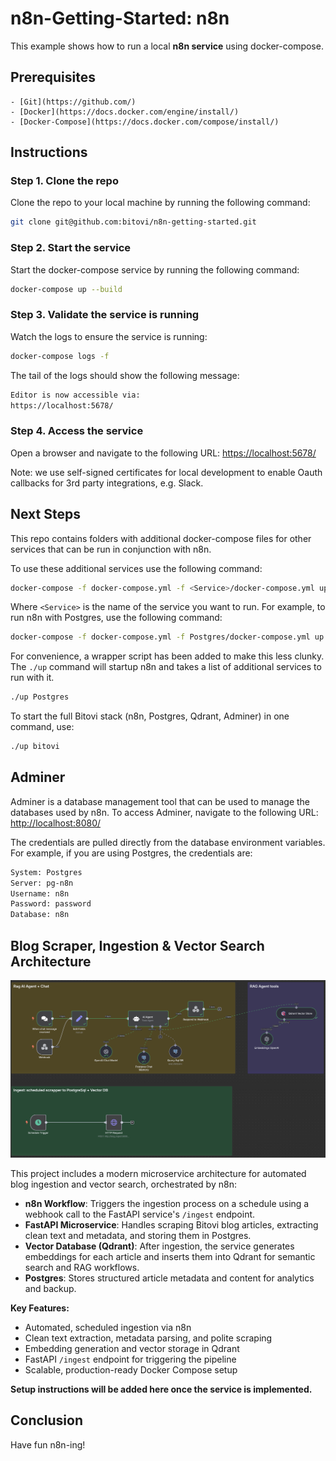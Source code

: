 # n8n-Getting-Started: n8n
This example shows how to run a local **n8n service** using docker-compose.

## Prerequisites
    - [Git](https://github.com/)
    - [Docker](https://docs.docker.com/engine/install/)
    - [Docker-Compose](https://docs.docker.com/compose/install/)

## Instructions
### Step 1. Clone the repo
Clone the repo to your local machine by running the following command:

```bash
git clone git@github.com:bitovi/n8n-getting-started.git
```

### Step 2. Start the service
Start the docker-compose service by running the following command:

```bash
docker-compose up --build
```

### Step 3. Validate the service is running
Watch the logs to ensure the service is running:

```bash
docker-compose logs -f
```

The tail of the logs should show the following message:

```bash
Editor is now accessible via:
https://localhost:5678/
```

### Step 4. Access the service
Open a browser and navigate to the following URL: [https://localhost:5678/](https://localhost:5678/)

Note: we use self-signed certificates for local development to enable Oauth callbacks for 3rd party integrations, e.g. Slack.

## Next Steps
This repo contains folders with additional docker-compose files for other services that can be run in conjunction with n8n.

To use these additional services use the following command:
```bash
docker-compose -f docker-compose.yml -f <Service>/docker-compose.yml up
```

Where `<Service>` is the name of the service you want to run. For example, to run n8n with Postgres, use the following command:

```bash
docker-compose -f docker-compose.yml -f Postgres/docker-compose.yml up
```

For convenience, a wrapper script has been added to make this less clunky. The `./up` command will startup n8n and takes a list of additional services to run with it.

```bash
./up Postgres
```

To start the full Bitovi stack (n8n, Postgres, Qdrant, Adminer) in one command, use:

```bash
./up bitovi
```

## Adminer
Adminer is a database management tool that can be used to manage the databases used by n8n. To access Adminer, navigate to the following URL: [http://localhost:8080/](http://localhost:8080/)

The credentials are pulled directly from the database environment variables. 
For example, if you are using Postgres, the credentials are:

```bash
System: Postgres
Server: pg-n8n
Username: n8n
Password: password
Database: n8n
```

## Blog Scraper, Ingestion & Vector Search Architecture

![n8n Workflow](docs/workflow.png)

This project includes a modern microservice architecture for automated blog ingestion and vector search, orchestrated by n8n:

- **n8n Workflow**: Triggers the ingestion process on a schedule using a webhook call to the FastAPI service's `/ingest` endpoint.
- **FastAPI Microservice**: Handles scraping Bitovi blog articles, extracting clean text and metadata, and storing them in Postgres.
- **Vector Database (Qdrant)**: After ingestion, the service generates embeddings for each article and inserts them into Qdrant for semantic search and RAG workflows.
- **Postgres**: Stores structured article metadata and content for analytics and backup.

**Key Features:**
- Automated, scheduled ingestion via n8n
- Clean text extraction, metadata parsing, and polite scraping
- Embedding generation and vector storage in Qdrant
- FastAPI `/ingest` endpoint for triggering the pipeline
- Scalable, production-ready Docker Compose setup

**Setup instructions will be added here once the service is implemented.**

## Conclusion
Have fun n8n-ing!
